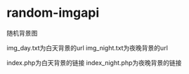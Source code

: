 # random-imgapi
随机背景图

img_day.txt为白天背景的url
img_night.txt为夜晚背景的url

index.php为白天背景的链接
index_night.php为夜晚背景的链接
